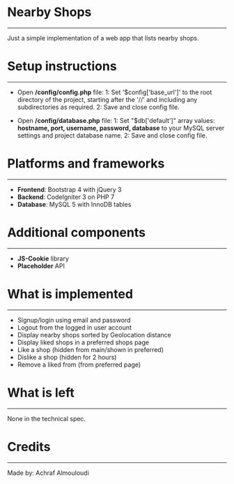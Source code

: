 # Nearby Shops
----------
Just a simple implementation of a web app that lists nearby shops.

# Setup instructions
----------
* Open **/config/config.php** file:
    1: Set '$config['base_url']' to the root directory of the project, starting after the '//' and including any subdirectories as required.
    2: Save and close config file.

* Open **/config/database.php** file:
    1: Set "$db['default']" array values: **hostname, port, username, password, database** to your MySQL server settings and project database name.
    2: Save and close config file.

# Platforms and frameworks
----------
* **Frontend**: Bootstrap 4 with jQuery 3
* **Backend**: CodeIgniter 3 on PHP 7
* **Database**: MySQL 5 with InnoDB tables

# Additional components
----------
* **JS-Cookie** library
* **Placeholder** API

# What is implemented
----------
* Signup/login using email and password
* Logout from the logged in user account
* Display nearby shops sorted by Geolocation distance
* Display liked shops in a preferred shops page
* Like a shop (hidden from main/shown in preferred)
* Dislike a shop (hidden for 2 hours)
* Remove a liked from (from preferred page)

# What is left
----------
None in the technical spec.

# Credits
----------
Made by: Achraf Almouloudi